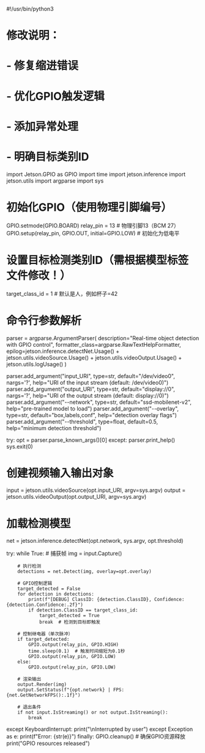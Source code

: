 #!/usr/bin/python3
#
# 修改说明：
# - 修复缩进错误
# - 优化GPIO触发逻辑
# - 添加异常处理
# - 明确目标类别ID

import Jetson.GPIO as GPIO
import time
import jetson.inference
import jetson.utils
import argparse
import sys

# 初始化GPIO（使用物理引脚编号）
GPIO.setmode(GPIO.BOARD)
relay_pin = 13  # 物理引脚13（BCM 27）
GPIO.setup(relay_pin, GPIO.OUT, initial=GPIO.LOW)  # 初始化为低电平

# 设置目标检测类别ID（需根据模型标签文件修改！）
target_class_id = 1  # 默认是人，例如杯子=42

# 命令行参数解析
parser = argparse.ArgumentParser(
    description="Real-time object detection with GPIO control",
    formatter_class=argparse.RawTextHelpFormatter,
    epilog=jetson.inference.detectNet.Usage() +
    jetson.utils.videoSource.Usage() + jetson.utils.videoOutput.Usage() + jetson.utils.logUsage()
)

parser.add_argument("input_URI", type=str, default="/dev/video0", nargs='?',
                    help="URI of the input stream (default: /dev/video0)")
parser.add_argument("output_URI", type=str, default="display://0", nargs='?',
                    help="URI of the output stream (default: display://0)")
parser.add_argument("--network", type=str, default="ssd-mobilenet-v2",
                    help="pre-trained model to load")
parser.add_argument("--overlay", type=str, default="box,labels,conf",
                    help="detection overlay flags")
parser.add_argument("--threshold", type=float, default=0.5,
                    help="minimum detection threshold")

try:
    opt = parser.parse_known_args()[0]
except:
    parser.print_help()
    sys.exit(0)

# 创建视频输入输出对象
input = jetson.utils.videoSource(opt.input_URI, argv=sys.argv)
output = jetson.utils.videoOutput(opt.output_URI, argv=sys.argv)

# 加载检测模型
net = jetson.inference.detectNet(opt.network, sys.argv, opt.threshold)

try:
    while True:
        # 捕获帧
        img = input.Capture()

        # 执行检测
        detections = net.Detect(img, overlay=opt.overlay)
        
        # GPIO控制逻辑
        target_detected = False
        for detection in detections:
            print(f"[DEBUG] ClassID: {detection.ClassID}, Confidence: {detection.Confidence:.2f}")
            if detection.ClassID == target_class_id:
                target_detected = True
                break  # 检测到目标即触发

        # 控制继电器（单次脉冲）
        if target_detected:
            GPIO.output(relay_pin, GPIO.HIGH)
            time.sleep(0.1)  # 触发时间缩短为0.1秒
            GPIO.output(relay_pin, GPIO.LOW)
        else:
            GPIO.output(relay_pin, GPIO.LOW)

        # 渲染输出
        output.Render(img)
        output.SetStatus(f"{opt.network} | FPS: {net.GetNetworkFPS():.1f}")

        # 退出条件
        if not input.IsStreaming() or not output.IsStreaming():
            break

except KeyboardInterrupt:
    print("\nInterrupted by user")
except Exception as e:
    print(f"Error: {str(e)}")
finally:
    GPIO.cleanup()  # 确保GPIO资源释放
    print("GPIO resources released")

